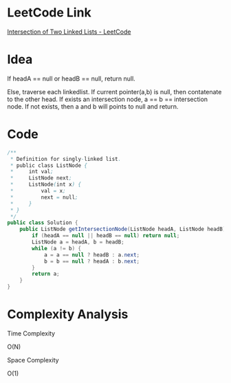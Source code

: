 # LeetCode Link

[Intersection of Two Linked Lists - LeetCode](https://leetcode.com/problems/intersection-of-two-linked-lists/)

# Idea

If headA == null or headB == null, return null.

Else, traverse each linkedlist. If current pointer(a,b) is null, then contatenate to the other head. If exists an intersection node, a == b == intersection node. If not exists, then a and b will points to null and return.

# Code

```java
/**
 * Definition for singly-linked list.
 * public class ListNode {
 *     int val;
 *     ListNode next;
 *     ListNode(int x) {
 *         val = x;
 *         next = null;
 *     }
 * }
 */
public class Solution {
    public ListNode getIntersectionNode(ListNode headA, ListNode headB) {
        if (headA == null || headB == null) return null;
        ListNode a = headA, b = headB;
        while (a != b) {
            a = a == null ? headB : a.next;
            b = b == null ? headA : b.next;
        }
        return a;
    }
}
```

# Complexity Analysis

Time Complexity

O(N)

Space Complexity

O(1)
